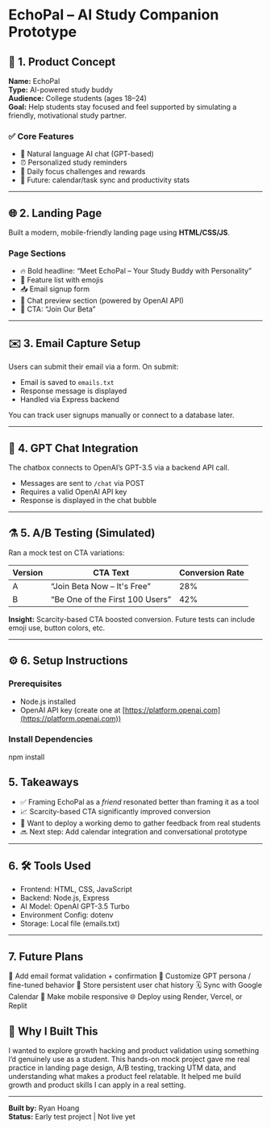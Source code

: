 # EchoPal – AI Study Companion Prototype

## 🧠 1. Product Concept

**Name:** EchoPal  
**Type:** AI-powered study buddy  
**Audience:** College students (ages 18–24)  
**Goal:** Help students stay focused and feel supported by simulating a friendly, motivational study partner.

### ✅ Core Features
- 🤖 Natural language AI chat (GPT-based)
- ⏰ Personalized study reminders
- 🎯 Daily focus challenges and rewards
- 📅 Future: calendar/task sync and productivity stats

---

## 🌐 2. Landing Page

Built a modern, mobile-friendly landing page using **HTML/CSS/JS**.

### Page Sections
- 🔥 Bold headline: “Meet EchoPal – Your Study Buddy with Personality”
- 💬 Feature list with emojis
- 📥 Email signup form
- 🤖 Chat preview section (powered by OpenAI API)
- 🎯 CTA: “Join Our Beta”

---

## ✉️ 3. Email Capture Setup

Users can submit their email via a form. On submit:
- Email is saved to `emails.txt`
- Response message is displayed
- Handled via Express backend

You can track user signups manually or connect to a database later.

---

## 💬 4. GPT Chat Integration

The chatbox connects to OpenAI’s GPT-3.5 via a backend API call.

- Messages are sent to `/chat` via POST
- Requires a valid OpenAI API key
- Response is displayed in the chat bubble

---

## ⚗️ 5. A/B Testing (Simulated)

Ran a mock test on CTA variations:

| Version | CTA Text                        | Conversion Rate |
|---------|---------------------------------|-----------------|
| A       | “Join Beta Now – It's Free”     | 28%             |
| B       | “Be One of the First 100 Users” | 42%             |

**Insight:** Scarcity-based CTA boosted conversion. Future tests can include emoji use, button colors, etc.

---

## ⚙️ 6. Setup Instructions

### Prerequisites
- Node.js installed
- OpenAI API key (create one at [https://platform.openai.com](https://platform.openai.com))

### Install Dependencies
npm install


## 5. Takeaways

- ✅ Framing EchoPal as a *friend* resonated better than framing it as a tool  
- 📈 Scarcity-based CTA significantly improved conversion  
- 🧪 Want to deploy a working demo to gather feedback from real students  
- 🔜 Next step: Add calendar integration and conversational prototype

---

## 6. 🛠️ Tools Used

- Frontend: HTML, CSS, JavaScript
- Backend: Node.js, Express
- AI Model: OpenAI GPT-3.5 Turbo
- Environment Config: dotenv
- Storage: Local file (emails.txt)

---

## 7. Future Plans
🔐 Add email format validation + confirmation
🤖 Customize GPT persona / fine-tuned behavior
💾 Store persistent user chat history
🗓️ Sync with Google Calendar
📲 Make mobile responsive
🌐 Deploy using Render, Vercel, or Replit

## 💬 Why I Built This

I wanted to explore growth hacking and product validation using something I’d genuinely use as a student. This hands-on mock project gave me real practice in landing page design, A/B testing, tracking UTM data, and understanding what makes a product feel relatable. It helped me build growth and product skills I can apply in a real setting.

---

**Built by:** Ryan Hoang  
**Status:** Early test project | Not live yet
